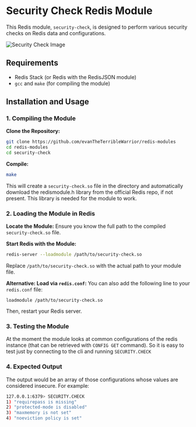 # Security Check Redis Module

This Redis module, `security-check`, is designed to perform various security checks on Redis data and configurations.

![Security Check Image](https://github.com/user-attachments/assets/d502c3c2-1748-4f55-8d78-11e7144a4c70)

## Requirements

-   Redis Stack (or Redis with the RedisJSON module)
-   `gcc` and `make` (for compiling the module)

## Installation and Usage

### 1. Compiling the Module

  **Clone the Repository:**
```bash
git clone https://github.com/evanTheTerribleWarrior/redis-modules
cd redis-modules
cd security-check
```
  **Compile:**
```bash
make  
```
This will create a `security-check.so` file in the directory and automatically download the redismodule.h library from the official Redis repo, if not present. This library is needed for the module to work.
    

### 2. Loading the Module in Redis

  **Locate the Module:** Ensure you know the full path to the compiled `security-check.so` file.
  
  **Start Redis with the Module:**
```bash
redis-server --loadmodule /path/to/security-check.so
```
Replace `/path/to/security-check.so` with the actual path to your module file.
  
  **Alternative: Load via `redis.conf`:**
You can also add the following line to your `redis.conf` file:
```
loadmodule /path/to/security-check.so
```
Then, restart your Redis server.

### 3. Testing the Module

At the moment the module looks at common configurations of the redis instance (that can be retrieved with `CONFIG GET` command). So it is easy to test just by connecting to the cli and running `SECURITY.CHECK`

### 4. Expected Output

The output would be an array of those configurations whose values are considered insecure. For example:

```bash
127.0.0.1:6379> SECURITY.CHECK
1) "requirepass is missing"
2) "protected-mode is disabled"
3) "maxmemory is not set"
4) "noeviction policy is set"
```